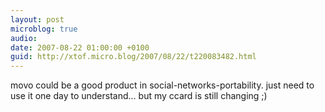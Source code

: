 ```yaml
---
layout: post
microblog: true
audio: 
date: 2007-08-22 01:00:00 +0100
guid: http://xtof.micro.blog/2007/08/22/t220083482.html
---
```

movo could be a good product in social-networks-portability. just need to use it one day  to understand... but my ccard is still changing ;)
